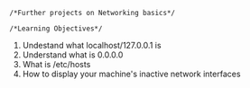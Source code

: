     /*Further projects on Networking basics*/

    /*Learning Objectives*/
1. Undestand what localhost/127.0.0.1 is
2. Understand what is 0.0.0.0
3. What is /etc/hosts
4. How to display your machine's inactive network interfaces
